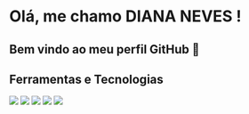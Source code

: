 # Olá, me chamo  DIANA NEVES  ! 
## Bem vindo ao meu perfil GitHub 👋

## Ferramentas e Tecnologias
  <img src="https://cdn.jsdelivr.net/gh/devicons/devicon/icons/html5/html5-original-wordmark.svg" />
  
  <img src="https://cdn.jsdelivr.net/gh/devicons/devicon/icons/css3/css3-original-wordmark.svg" />            
  
  <img src="https://cdn.jsdelivr.net/gh/devicons/devicon/icons/javascript/javascript-original.svg" />
  
   <img src="https://cdn.jsdelivr.net/gh/devicons/devicon/icons/git/git-original-wordmark.svg" />
  
  <img src="https://cdn.jsdelivr.net/gh/devicons/devicon/icons/github/github-original-wordmark.svg" />
          
        
          

